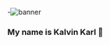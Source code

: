 -![banner](https://github.com/kalvinkarlnonato/kalvinkarlnonato/blob/main/Banner/Banner.png)
### My name is Kalvin Karl 👋

<!--
**kalvinkarlnonato/kalvinkarlnonato** is a ✨ _special_ ✨ repository because its `README.md` (this file) appears on your GitHub profile.

Here are some ideas to get you started:

- 🔭 I’m currently working on ...
- 🌱 I’m currently learning ...
- 👯 I’m looking to collaborate on ...
- 🤔 I’m looking for help with ...
- 💬 Ask me about ...
- 📫 How to reach me: ...
- 😄 Pronouns: ...
- ⚡ Fun fact: ...
-->

